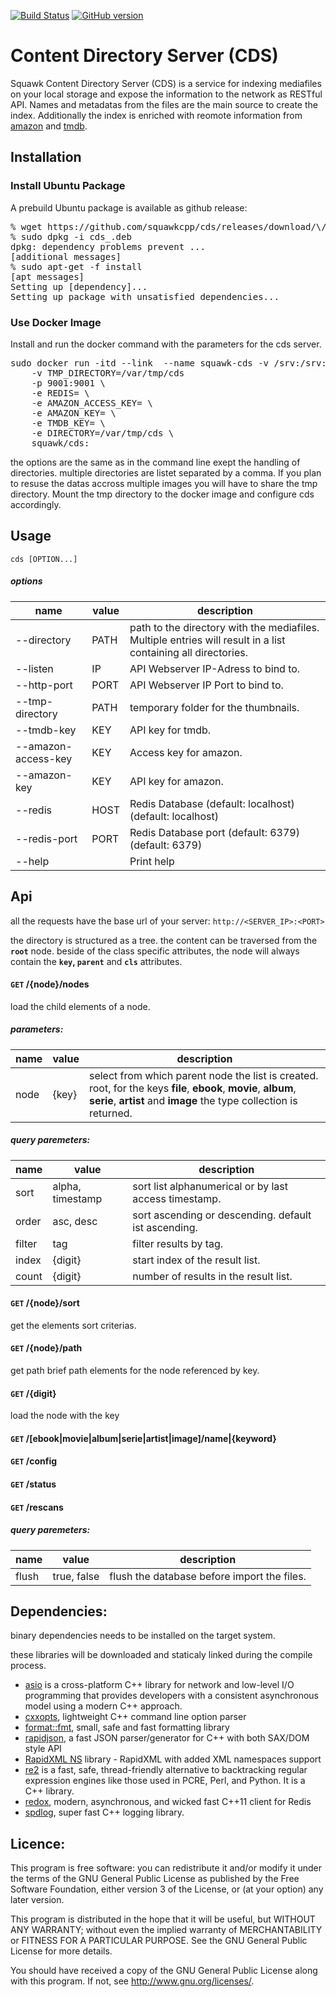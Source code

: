 [![Build Status](https://travis-ci.org/squawkcpp/cds.svg?branch=master)](https://travis-ci.org/squawkcpp/cds)
[![GitHub version](https://badge.fury.io/gh/squawkcpp%2Fcds.svg)](https://badge.fury.io/gh/squawkcpp%2Fcds)

# Content Directory Server (CDS)

Squawk Content Directory Server (CDS) is a service for indexing mediafiles on your local storage and expose the information to the network as RESTful API. Names and metadatas from the files are the main source to create the index. Additionally the index is enriched with reomote information from  [amazon](https://aws.amazon.com/de/api-gateway/) and [tmdb](https://www.themoviedb.org/documentation/api).

## Installation

### Install Ubuntu Package

A prebuild Ubuntu package is available as github release:

<pre>
% wget https://github.com/squawkcpp/cds/releases/download/\<TAG\>/cds_\<TAG\>.deb
% sudo dpkg -i cds_<TAG>.deb
dpkg: dependency problems prevent ... 
[additional messages]
% sudo apt-get -f install
[apt messages]
Setting up [dependency]...
Setting up package_with_unsatisfied_dependencies...
</pre>

### Use Docker Image

Install and run the docker command with the parameters for the cds server.

<pre>
sudo docker run -itd --link <REDIS> --name squawk-cds -v /srv:/srv:ro \
    -v TMP_DIRECTORY=/var/tmp/cds 
    -p 9001:9001 \
    -e REDIS=<REDIS> \
    -e AMAZON_ACCESS_KEY=<ACCESS_KEY> \
    -e AMAZON_KEY=<KEY> \
    -e TMDB_KEY=<KEY> \
    -e DIRECTORY=/var/tmp/cds \
    squawk/cds:<TAG>
</pre>

the options are the same as in the command line exept the handling of directories. 
multiple directories are listet separated by a comma. If you plan to resuse the
datas accross multiple images you will have to share the tmp directory. 
Mount the tmp directory to the docker image and configure cds accordingly.

## Usage

```
cds [OPTION...]
```

##### options

name | value | description
------------ | ------------- | -------------
--directory|PATH|path to the directory with the mediafiles. Multiple entries will result in a list containing all directories.
--listen|IP|API Webserver IP-Adress to bind to.
--http-port|PORT|API Webserver IP Port to bind to.
--tmp-directory|PATH|temporary folder for the thumbnails.
--tmdb-key|KEY|API key for tmdb.
--amazon-access-key|KEY|Access key for amazon.
--amazon-key|KEY|API key for amazon.
--redis|HOST|Redis Database (default: localhost) (default: localhost)
--redis-port|PORT|Redis Database port (default: 6379) (default: 6379)
--help| |Print help

## Api

all the requests have the base url of your server: `http://<SERVER_IP>:<PORT>`

the directory is structured as a tree. the content can be traversed from the **`root`** node.
beside of the class specific attributes, the node will always contain the **`key`, `parent`** and **`cls`** attributes.

#### **<code>GET</code> /{node}/nodes**
load the child elements of a node.

##### parameters:

name | value | description
------------ | ------------- | -------------
node | {key} | select from which parent node the list is created. root, for the keys **file**, **ebook**, **movie**, **album**, **serie**, **artist** and **image** the type collection is returned.

##### query paremeters:

 name | value | description
 ------------ | ------------- | -------------
 sort | alpha, timestamp | sort list alphanumerical or by last access timestamp.
 order | asc, desc | sort ascending or descending. default ist ascending.
 filter | tag | filter results by tag.
 index | {digit} | start index of the result list.
 count | {digit} | number of results in the result list.

#### **<code>GET</code> /{node}/sort**
get the elements sort criterias.

#### **<code>GET</code> /{node}/path**
get path brief path elements for the node referenced by key.

#### **<code>GET</code> /{digit}**
load the node with the key

#### **<code>GET</code> /[ebook|movie|album|serie|artist|image]/name|{keyword}**

#### **<code>GET</code> /config**

#### **<code>GET</code> /status**

#### **<code>GET</code> /rescans**

##### query paremeters:

 name | value | description
 ------------ | ------------- | -------------
 flush | true, false | flush the database before import the files.

## Dependencies:

binary dependencies needs to be installed on the target system.


these libraries will be downloaded and staticaly linked during the compile process.

- [asio](http://think-async.com) is a cross-platform C++ library for network and low-level I/O programming that provides developers with a consistent asynchronous model using a modern C++ approach.
- [cxxopts](https://github.com/jarro2783/cxxopts), lightweight C++ command line option parser
- [format::fmt](http://fmtlib.net), small, safe and fast formatting library
- [rapidjson](http://rapidjson.org/), a fast JSON parser/generator for C++ with both SAX/DOM style API
- [RapidXML NS](https://github.com/svgpp/rapidxml_ns) library - RapidXML with added XML namespaces support
- [re2](https://github.com/google/re2) is a fast, safe, thread-friendly alternative to backtracking regular expression engines like those used in PCRE, Perl, and Python. It is a C++ library.
- [redox](https://github.com/hmartiro/redox), modern, asynchronous, and wicked fast C++11 client for Redis
- [spdlog](https://github.com/gabime/spdlog), super fast C++ logging library.

## Licence:

This program is free software: you can redistribute it and/or modify
it under the terms of the GNU General Public License as published by
the Free Software Foundation, either version 3 of the License, or
(at your option) any later version.

This program is distributed in the hope that it will be useful,
but WITHOUT ANY WARRANTY; without even the implied warranty of
MERCHANTABILITY or FITNESS FOR A PARTICULAR PURPOSE.  See the
GNU General Public License for more details.

You should have received a copy of the GNU General Public License
along with this program.  If not, see <http://www.gnu.org/licenses/>.
